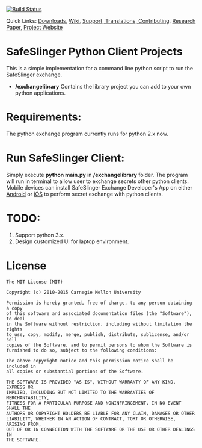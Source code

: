 [![Build Status](https://travis-ci.org/SafeSlingerProject/exchange-python-web.png?branch=master)](https://travis-ci.org/SafeSlingerProject/exchange-python-web)

Quick Links:
[Downloads](https://github.com/SafeSlingerProject/SafeSlinger-Media/wiki/Platforms),
[Wiki](https://github.com/SafeSlingerProject/SafeSlinger-Media/wiki),
[Support, Translations, Contributing](https://github.com/SafeSlingerProject/SafeSlinger-Media/wiki/Contributing),
[Research Paper](http://sparrow.ece.cmu.edu/group/pub/farb_safeslinger_mobicom2013.pdf),
[Project Website](http://www.cylab.cmu.edu/safeslinger)

SafeSlinger Python Client Projects
=======
This is a simple implementation for a command line python script to run the SafeSlinger exchange.  

- **/exchangelibrary** Contains the library project you can add to your own python applications. 


Requirements:
========

The python exchange program currently runs for python 2.x now.


Run SafeSlinger Client:
========

Simply execute **python main.py** in **/exchangelibrary** folder. The program will run in terminal to allow user to exchange secrets other python clients.
Mobile devices can install SafeSlinger Exchange Developer's App on either [Android](http://play.google.com/store/apps/details?id=edu.cmu.cylab.starslinger.demo) or [iOS](https://itunes.apple.com/app/safeslinger-exchange-for-developers/id909442873) to perform secret exchange with python clients.


TODO:
========

1. Support python 3.x.
2. Design customized UI for laptop environment.

License
=======
	The MIT License (MIT)

	Copyright (c) 2010-2015 Carnegie Mellon University

	Permission is hereby granted, free of charge, to any person obtaining a copy
	of this software and associated documentation files (the "Software"), to deal
	in the Software without restriction, including without limitation the rights
	to use, copy, modify, merge, publish, distribute, sublicense, and/or sell
	copies of the Software, and to permit persons to whom the Software is
	furnished to do so, subject to the following conditions:

	The above copyright notice and this permission notice shall be included in
	all copies or substantial portions of the Software.

	THE SOFTWARE IS PROVIDED "AS IS", WITHOUT WARRANTY OF ANY KIND, EXPRESS OR
	IMPLIED, INCLUDING BUT NOT LIMITED TO THE WARRANTIES OF MERCHANTABILITY,
	FITNESS FOR A PARTICULAR PURPOSE AND NONINFRINGEMENT. IN NO EVENT SHALL THE
	AUTHORS OR COPYRIGHT HOLDERS BE LIABLE FOR ANY CLAIM, DAMAGES OR OTHER
	LIABILITY, WHETHER IN AN ACTION OF CONTRACT, TORT OR OTHERWISE, ARISING FROM,
	OUT OF OR IN CONNECTION WITH THE SOFTWARE OR THE USE OR OTHER DEALINGS IN
	THE SOFTWARE.
